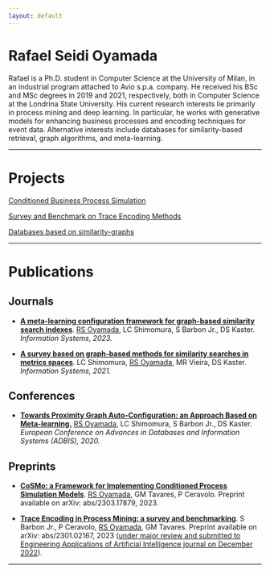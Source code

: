 ```yaml
---
layout: default
---
```


# Rafael Seidi Oyamada

Rafael is a Ph.D. student in Computer Science at the University of Milan, in an industrial program attached to Avio s.p.a. company. He received his BSc and MSc degrees in 2019 and 2021, respectively, both in Computer Science at the Londrina State University. His current research interests lie primarily in process mining and deep learning. In particular, he works with generative models for enhancing business processes and encoding techniques for event data. Alternative interests include databases for similarity-based retrieval, graph algorithms, and meta-learning.

---

# Projects

[Conditioned Business Process Simulation](./pages/cosmo.html)

[Survey and Benchmark on Trace Encoding Methods](./pages/encoding_pm.html)

[Databases based on similarity-graphs](./pages/similarity_retrieval.html)

---

# Publications

## Journals

* [**A meta-learning configuration framework for graph-based similarity search indexes**](https://www.sciencedirect.com/science/article/abs/pii/S0306437922001016). <u>RS Oyamada</u>, LC Shimomura, S Barbon Jr., DS Kaster. *Information Systems, 2023.*

* [**A survey based on graph-based methods for similarity searches in metrics spaces**](https://www.sciencedirect.com/science/article/abs/pii/S0306437920300181). LC Shimomura, <u>RS Oyamada</u>, MR Vieira, DS Kaster. *Information Systems, 2021.*

## Conferences

* [**Towards Proximity Graph Auto-Configuration: an Approach Based on Meta-learning.**](https://link.springer.com/chapter/10.1007/978-3-030-54832-2_9) <u>RS Oyamada</u>, LC Shimomura, S Barbon Jr., DS Kaster. *European Conference on Advances in Databases and Information Systems (ADBIS), 2020.*

## Preprints

* [**CoSMo: a Framework for Implementing Conditioned Process Simulation Models**](https://www.researchgate.net/publication/369740247_CoSMo_a_Framework_for_Implementing_Conditioned_Process_Simulation_Models/stats). <u>RS Oyamada</u>, GM Tavares, P Ceravolo. Preprint available on arXiv: abs/2303.17879, 2023.

* [**Trace Encoding in Process Mining: a survey and benchmarking**](https://arxiv.org/abs/2301.02167). S Barbon Jr., P Ceravolo, <u>RS Oyamada</u>, GM Tavares. Preprint available on arXiv: abs/2301.02167, 2023 (<u>under major review and submitted to Engineering Applications of Artificial Intelligence journal on December 2022</u>).

---

<!-- [Publications](./pages/publications.html) <br/>
[Contact](./pages/contact.html) <br/>
[CV](./pages/resume.html) <br/> -->